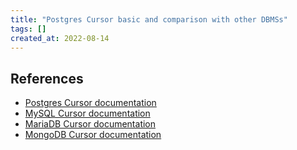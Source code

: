 ```yaml
---
title: "Postgres Cursor basic and comparison with other DBMSs"
tags: []
created_at: 2022-08-14
---
```


## References

- [Postgres Cursor documentation](https://www.postgresql.org/docs/current/plpgsql-cursors.html) 
- [MySQL Cursor documentation](https://dev.mysql.com/doc/refman/8.0/en/cursors.html)
- [MariaDB Cursor documentation](https://mariadb.com/kb/en/cursor-overview/) 
- [MongoDB Cursor documentation](https://www.mongodb.com/docs/manual/reference/method/js-cursor/)